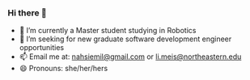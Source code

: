 ### Hi there 👋

<!--
**M33xxx/M33xxx** is a ✨ _special_ ✨ repository because its `README.md` (this file) appears on your GitHub profile.

Here are some ideas to get you started:

- 🔭 I’m currently working on ...
- 🌱 I’m currently learning ...
- 👯 I’m looking to collaborate on ...
- 🤔 I’m looking for help with ...
- 💬 Ask me about ...
- 📫 How to reach me: ...
- 😄 Pronouns: ...
- ⚡ Fun fact: ...
-->

- 🔭 I’m currently a Master student studying in Robotics
- 👯 I’m seeking for new graduate software development engineer opportunities
- 📫 Email me at: nahsiemil@gmail.com or li.meis@northeastern.edu
- 😄 Pronouns: she/her/hers
